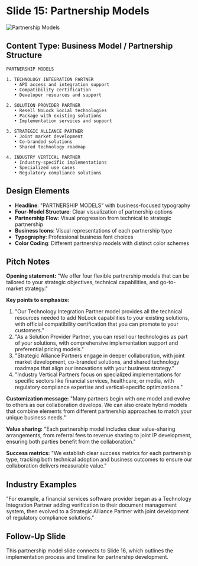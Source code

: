 # Slide 15: Partnership Models

![Partnership Models](../images/slide15.png)

## Content Type: Business Model / Partnership Structure

```
PARTNERSHIP MODELS

1. TECHNOLOGY INTEGRATION PARTNER
   • API access and integration support
   • Compatibility certification
   • Developer resources and support

2. SOLUTION PROVIDER PARTNER
   • Resell NoLock Social technologies
   • Package with existing solutions
   • Implementation services and support

3. STRATEGIC ALLIANCE PARTNER
   • Joint market development
   • Co-branded solutions
   • Shared technology roadmap

4. INDUSTRY VERTICAL PARTNER
   • Industry-specific implementations
   • Specialized use cases
   • Regulatory compliance solutions
```

## Design Elements

- **Headline**: "PARTNERSHIP MODELS" with business-focused typography
- **Four-Model Structure**: Clear visualization of partnership options
- **Partnership Flow**: Visual progression from technical to strategic partnership
- **Business Icons**: Visual representations of each partnership type
- **Typography**: Professional business font choices
- **Color Coding**: Different partnership models with distinct color schemes

## Pitch Notes

**Opening statement:**
"We offer four flexible partnership models that can be tailored to your strategic objectives, technical capabilities, and go-to-market strategy."

**Key points to emphasize:**
1. "Our Technology Integration Partner model provides all the technical resources needed to add NoLock capabilities to your existing solutions, with official compatibility certification that you can promote to your customers."
2. "As a Solution Provider Partner, you can resell our technologies as part of your solutions, with comprehensive implementation support and preferential pricing models."
3. "Strategic Alliance Partners engage in deeper collaboration, with joint market development, co-branded solutions, and shared technology roadmaps that align our innovations with your business strategy."
4. "Industry Vertical Partners focus on specialized implementations for specific sectors like financial services, healthcare, or media, with regulatory compliance expertise and vertical-specific optimizations."

**Customization message:**
"Many partners begin with one model and evolve to others as our collaboration develops. We can also create hybrid models that combine elements from different partnership approaches to match your unique business needs."

**Value sharing:**
"Each partnership model includes clear value-sharing arrangements, from referral fees to revenue sharing to joint IP development, ensuring both parties benefit from the collaboration."

**Success metrics:**
"We establish clear success metrics for each partnership type, tracking both technical adoption and business outcomes to ensure our collaboration delivers measurable value."

## Industry Examples

"For example, a financial services software provider began as a Technology Integration Partner adding verification to their document management system, then evolved to a Strategic Alliance Partner with joint development of regulatory compliance solutions."

## Follow-Up Slide

This partnership model slide connects to Slide 16, which outlines the implementation process and timeline for partnership development.